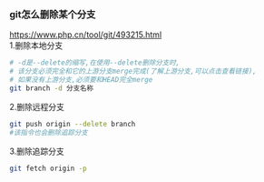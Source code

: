 ### git怎么删除某个分支
<https://www.php.cn/tool/git/493215.html>\
1.删除本地分支
```bash
# -d是--delete的缩写,在使用--delete删除分支时,
# 该分支必须完全和它的上游分支merge完成(了解上游分支,可以点击查看链接),
# 如果没有上游分支,必须要和HEAD完全merge
git branch -d 分支名称
```
2.删除远程分支
```bash
git push origin --delete branch
#该指令也会删除追踪分支
```
3.删除追踪分支
```bash
git fetch origin -p
```
